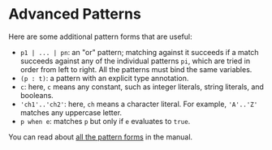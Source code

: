 # Advanced Patterns

Here are some additional pattern forms that are useful:

* `p1 | ... | pn`:  an "or" pattern; matching against it succeeds if
  a match succeeds against any of the individual patterns `pi`, which
  are tried in order from left to right.  All the patterns must bind
  the same variables.
* `(p : t)`:  a pattern with an explicit type annotation.
* `c`:  here, `c` means any constant, such as integer literals, 
  string literals, and booleans.
* `'ch1'..'ch2'`:  here, `ch` means a character literal.  For example,
  `'A'..'Z'` matches any uppercase letter.
* `p when e`:  matches `p` but only if `e` evaluates to `true`.

You can read about [all the pattern forms][patterns] in the manual.

[patterns]: http://caml.inria.fr/pub/docs/manual-ocaml/patterns.html
